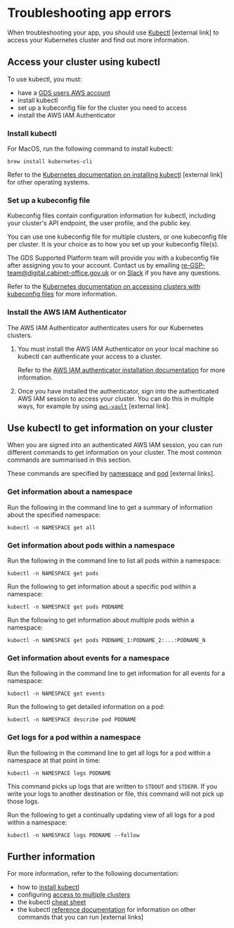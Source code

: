 # Troubleshooting app errors

When troubleshooting your app, you should use [Kubectl](https://kubernetes.io/docs/reference/kubectl/kubectl/) [external link] to access your Kubernetes cluster and find out more information.

## Access your cluster using kubectl

To use kubectl, you must:

- have a [GDS users AWS account](https://reliability-engineering.cloudapps.digital/iaas.html#amazon-web-services-aws)
- install kubectl
- set up a kubeconfig file for the cluster you need to access
- install the AWS IAM Authenticator

### Install kubectl

For MacOS, run the following command to install kubectl:

```
brew install kubernetes-cli
```

Refer to the [Kubernetes documentation on installing kubectl](https://kubernetes.io/docs/tasks/tools/install-kubectl/) [external link] for other operating systems.

### Set up a kubeconfig file

Kubeconfig files contain configuration information for kubectl, including your cluster's API endpoint, the user profile, and the public key.

You can use one kubeconfig file for multiple clusters, or one kubeconfig file per cluster. It is your choice as to how you set up your kubeconfig file(s).

The GDS Supported Platform team will provide you with a kubeconfig file after assigning you to your account. Contact us by emailing [re-GSP-team@digital.cabinet-office.gov.uk](mailto:re-GSP-team@digital.cabinet-office.gov.uk) or on [Slack](https://gds.slack.com/messages/CDA7YSP0D) if you have any questions.

Refer to the [Kubernetes documentation on accessing clusters with kubeconfig files](https://kubernetes.io/docs/concepts/configuration/organize-cluster-access-kubeconfig/) for more information.

### Install the AWS IAM Authenticator

The AWS IAM Authenticator authenticates users for our Kubernetes clusters.

1. You must install the AWS IAM Authenticator on your local machine so kubectl can authenticate your access to a cluster.

    Refer to the [AWS IAM authenticator installation documentation](https://docs.aws.amazon.com/eks/latest/userguide/install-aws-iam-authenticator.html) for more information.

1. Once you have installed the authenticator, sign into the authenticated AWS IAM session to access your cluster.  You can do this in multiple ways, for example by using [`aws-vault`](https://github.com/99designs/aws-vault) [external link].

## Use kubectl to get information on your cluster

When you are signed into an authenticated AWS IAM session, you can run different commands to get information on your cluster. The most common commands are summarised in this section.

These commands are specified by [namespace](https://kubernetes.io/docs/concepts/overview/working-with-objects/namespaces/) and [pod](https://kubernetes.io/docs/concepts/workloads/pods/pod/) [external links].

### Get information about a namespace

Run the following in the command line to get a summary of information about the specified namespace:

```
kubectl -n NAMESPACE get all
```

### Get information about pods within a namespace

Run the following in the command line to list all pods within a namespace:

```
kubectl -n NAMESPACE get pods
```

Run the following to get information about a specific pod within a namespace:

```
kubectl -n NAMESPACE get pods PODNAME
```

Run the following to get information about multiple pods within a namespace:

```
kubectl -n NAMESPACE get pods PODNAME_1:PODNAME_2:...:PODNAME_N
```

### Get information about events for a namespace

Run the following in the command line to get information for all events for a namespace:

```
kubectl -n NAMESPACE get events
```

Run the following to get detailed information on a pod:

```
kubectl -n NAMESPACE describe pod PODNAME
```

### Get logs for a pod within a namespace

Run the following in the command line to get all logs for a pod within a namespace at that point in time:

```
kubectl -n NAMESPACE logs PODNAME
```

This command picks up logs that are written to `STDOUT` and `STDERR`. If you write your logs to another destination or file, this command will not pick up those logs.

Run the following to get a continually updating view of all logs for a pod within a namespace:

```
kubectl -n NAMESPACE logs PODNAME --follow
```

## Further information

For more information, refer to the following documentation:

- how to [install kubectl](https://kubernetes.io/docs/tasks/tools/install-kubectl/)
- configuring [access to multiple clusters](https://kubernetes.io/docs/tasks/access-application-cluster/configure-access-multiple-clusters/)
- the kubectl [cheat sheet](https://kubernetes.io/docs/reference/kubectl/cheatsheet/)
- the kubectl [reference documentation](https://kubernetes.io/docs/reference/generated/kubectl/kubectl-commands) for information on other commands that you can run [external links]
